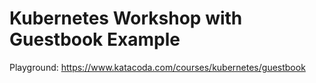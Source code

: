 # Kubernetes Workshop with Guestbook Example

Playground:
https://www.katacoda.com/courses/kubernetes/guestbook